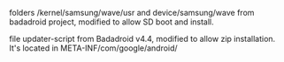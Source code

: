 folders /kernel/samsung/wave/usr and device/samsung/wave from badadroid project, modified to allow SD boot and install.

file updater-script from Badadroid v4.4, modified to allow zip installation. It's located in META-INF/com/google/android/
